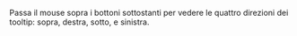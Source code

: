Passa il mouse sopra i bottoni sottostanti per vedere le quattro direzioni dei tooltip: sopra, destra, sotto, e sinistra.
